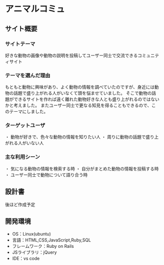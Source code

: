 # アニマルコミュ

## サイト概要

### サイトテーマ
好きな動物の画像や動物の説明を投稿してユーザー同士で交流できるコミュニティサイト
​
### テーマを選んだ理由

もともと動物に興味があり、よく動物の情報を調べていたのですが、身近には動物の話題で盛り上がれる人がいなくて頭を悩ませていました。
そこで動物の話題ができるサイトを作れば遠く離れた動物好きな人とも盛り上がれるのではないかと考えました。
またユーザー同士で更なる知見を得ることもできるので、このテーマにしました。

### ターゲットユーザ
・ 動物が好きで、色々な動物の情報を知りたい人
・ 周りに動物の話題で盛り上がれる人がいない人
​
### 主な利用シーン
・ 気になる動物の情報を検索する時
・ 自分がまとめた動物の情報を投稿する時
・ ユーザー同士で動物について語り合う時
​
## 設計書
後ほど作成予定
​
## 開発環境
- OS：Linux(ubuntu)
- 言語：HTML,CSS,JavaScript,Ruby,SQL
- フレームワーク：Ruby on Rails
- JSライブラリ：jQuery
- IDE：vs code